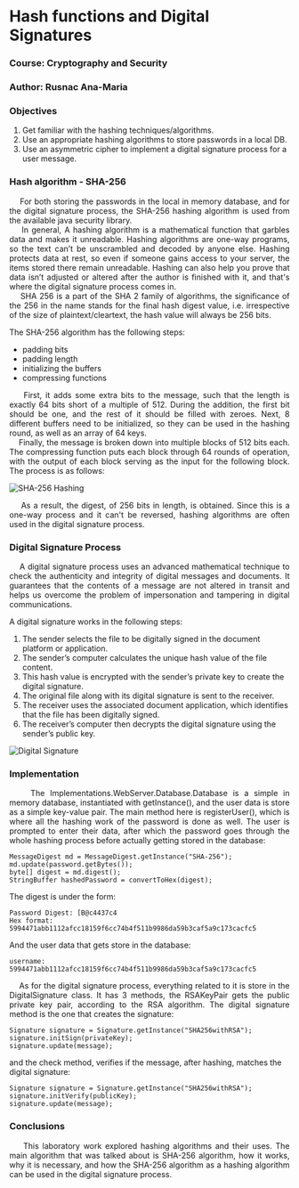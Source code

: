 # Hash functions and Digital Signatures

### Course: Cryptography and Security
### Author: Rusnac Ana-Maria

### Objectives

1. Get familiar with the hashing techniques/algorithms.
2. Use an appropriate hashing algorithms to store passwords in a local DB.
3. Use an asymmetric cipher to implement a digital signature process for a user message.

### Hash algorithm - SHA-256

<div style="text-align: justify">&nbsp;&nbsp;&nbsp;&nbsp;For both storing the passwords in the local in memory database, and
for the digital signature process, the SHA-256 hashing algorithm is 
used from the available java security library.</div>

<div style="text-align: justify">&nbsp;&nbsp;&nbsp;&nbsp;In general, A hashing algorithm is a mathematical function 
that garbles data and makes it unreadable. Hashing algorithms 
are one-way programs, so the text can’t be unscrambled and 
decoded by anyone else. Hashing protects data at rest, so 
even if someone gains access to your server, the items stored 
there remain unreadable. Hashing can also help you prove that 
data isn’t adjusted or altered after the author is finished 
with it, and that's where the digital signature process comes in.</div>

<div style="text-align: justify">&nbsp;&nbsp;&nbsp;&nbsp;SHA 256 is a part of the SHA 2 family of algorithms, the 
significance of the 256 in the name stands for the final 
hash digest value, i.e. irrespective of the size of 
plaintext/cleartext, the hash value will always be 256 bits.</div>

The SHA-256 algorithm has the following steps:
- padding bits
- padding length
- initializing the buffers
- compressing functions

<div style="text-align: justify">&nbsp;&nbsp;&nbsp;&nbsp;First, it adds some extra bits to the message, 
such that the length is exactly 64 bits short of a 
multiple of 512. During the addition, the first bit 
should be one, and the rest of it should be filled with 
zeroes. Next, 8 different buffers need to be initialized, so 
they can be used in the hashing round, as well as an array
of 64 keys.</div>

<div style="text-align: justify">&nbsp;&nbsp;&nbsp;&nbsp;Finally, the message is broken down into multiple blocks 
of 512 bits each. The compressing function puts each 
block through 64 rounds of operation, with the output of 
each block serving as the input for the following block.
The process is as follows:</div>

![](https://www.simplilearn.com/ice9/free_resources_article_thumb/functionsha-SHA_256_Algorithm.PNG "SHA-256 Hashing")

<div style="text-align: justify">&nbsp;&nbsp;&nbsp;&nbsp;As a result, the digest, of 256 bits in length, is obtained.
Since this is a one-way process and it can't be reversed, hashing
algorithms are often used in the digital signature process.</div>

### Digital Signature Process

<div style="text-align: justify">&nbsp;&nbsp;&nbsp;&nbsp;A digital signature process uses an advanced mathematical 
technique to check the authenticity and integrity of digital 
messages and documents. It guarantees that the contents of a 
message are not altered in transit and helps us overcome the 
problem of impersonation and tampering in digital 
communications.</div>

A digital signature works in the following steps:
1. The sender selects the file to be digitally signed in the document platform or application.
2. The sender’s computer calculates the unique hash value of the file content.
3. This hash value is encrypted with the sender’s private key to create the digital signature.
4. The original file along with its digital signature is sent to the receiver.
5. The receiver uses the associated document application, which identifies that the file has been digitally signed.
6. The receiver’s computer then decrypts the digital signature using the sender’s public key.

![](https://sectigo.com/uploads/images/Digital-Signature-Illustration.png "Digital Signature")


### Implementation

<div style="text-align: justify">&nbsp;&nbsp;&nbsp;&nbsp;The Implementations.WebServer.Database.Database is a simple in memory database, instantiated with
getInstance(), and the user data is store as a simple key-value pair.
The main method here is registerUser(), which is where all the hashing
work of the password is done as well. The user is prompted to enter
their data, after which the password goes through the whole hashing 
process before actually getting stored in the database:</div>

    MessageDigest md = MessageDigest.getInstance("SHA-256");
    md.update(password.getBytes());
    byte[] digest = md.digest();
    StringBuffer hashedPassword = convertToHex(digest);

The digest is under the form:

    Password Digest: [B@c4437c4
    Hex format: 5994471abb1112afcc18159f6cc74b4f511b9986da59b3caf5a9c173cacfc5

And the user data that gets store in the database:

    username: 5994471abb1112afcc18159f6cc74b4f511b9986da59b3caf5a9c173cacfc5

<div style="text-align: justify">&nbsp;&nbsp;&nbsp;&nbsp;As for the digital signature process, everything related to it
is store in the DigitalSignature class. It has 3 methods, the
RSAKeyPair gets the public private key pair, according to the 
RSA algorithm. The digital signature method is the one that 
creates the signature:</div>

    Signature signature = Signature.getInstance("SHA256withRSA");
    signature.initSign(privateKey);
    signature.update(message);

and the check method, verifies if the message, after hashing, matches the digital signature:

    Signature signature = Signature.getInstance("SHA256withRSA");
    signature.initVerify(publicKey);
    signature.update(message);

### Conclusions

<div style="text-align: justify">&nbsp;&nbsp;&nbsp;&nbsp;This laboratory work explored hashing algorithms and their uses.
The main algorithm that was talked about is SHA-256 algorithm, 
how it works, why it is necessary, and how the SHA-256 algorithm
as a hashing algorithm can be used in the digital signature process.</div>
